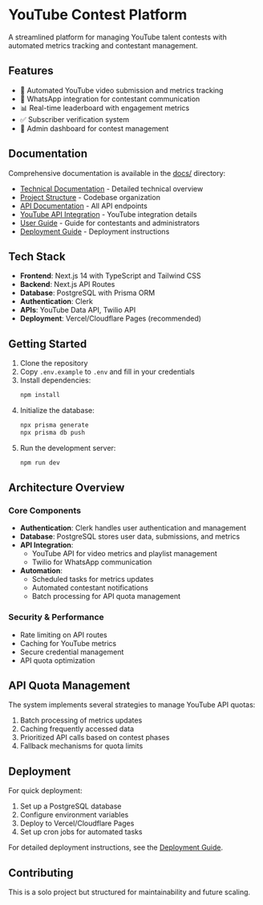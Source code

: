 # YouTube Contest Platform

A streamlined platform for managing YouTube talent contests with automated metrics tracking and contestant management.

## Features

- 🎥 Automated YouTube video submission and metrics tracking
- 📱 WhatsApp integration for contestant communication
- 📊 Real-time leaderboard with engagement metrics
- ✅ Subscriber verification system
- 🎯 Admin dashboard for contest management

## Documentation

Comprehensive documentation is available in the [docs/](./docs/) directory:

- [Technical Documentation](./docs/TECHNICAL_DOCUMENTATION.md) - Detailed technical overview
- [Project Structure](./docs/PROJECT_STRUCTURE.md) - Codebase organization
- [API Documentation](./docs/API_DOCUMENTATION.md) - All API endpoints
- [YouTube API Integration](./docs/YOUTUBE_API_INTEGRATION.md) - YouTube integration details
- [User Guide](./docs/USER_GUIDE.md) - Guide for contestants and administrators
- [Deployment Guide](./docs/DEPLOYMENT_GUIDE.md) - Deployment instructions

## Tech Stack

- **Frontend**: Next.js 14 with TypeScript and Tailwind CSS
- **Backend**: Next.js API Routes
- **Database**: PostgreSQL with Prisma ORM
- **Authentication**: Clerk
- **APIs**: YouTube Data API, Twilio API
- **Deployment**: Vercel/Cloudflare Pages (recommended)

## Getting Started

1. Clone the repository
2. Copy `.env.example` to `.env` and fill in your credentials
3. Install dependencies:
   ```bash
   npm install
   ```
4. Initialize the database:
   ```bash
   npx prisma generate
   npx prisma db push
   ```
5. Run the development server:
   ```bash
   npm run dev
   ```

## Architecture Overview

### Core Components

- **Authentication**: Clerk handles user authentication and management
- **Database**: PostgreSQL stores user data, submissions, and metrics
- **API Integration**:
  - YouTube API for video metrics and playlist management
  - Twilio for WhatsApp communication
- **Automation**:
  - Scheduled tasks for metrics updates
  - Automated contestant notifications
  - Batch processing for API quota management

### Security & Performance

- Rate limiting on API routes
- Caching for YouTube metrics
- Secure credential management
- API quota optimization

## API Quota Management

The system implements several strategies to manage YouTube API quotas:

1. Batch processing of metrics updates
2. Caching frequently accessed data
3. Prioritized API calls based on contest phases
4. Fallback mechanisms for quota limits

## Deployment

For quick deployment:

1. Set up a PostgreSQL database
2. Configure environment variables
3. Deploy to Vercel/Cloudflare Pages
4. Set up cron jobs for automated tasks

For detailed deployment instructions, see the [Deployment Guide](./docs/DEPLOYMENT_GUIDE.md).

## Contributing

This is a solo project but structured for maintainability and future scaling.
